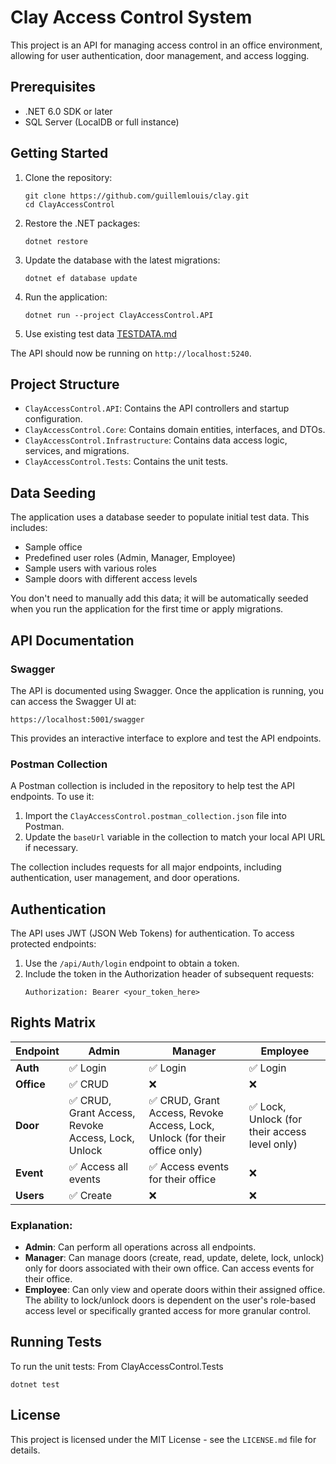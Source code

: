# Clay Access Control System

This project is an API for managing access control in an office environment, allowing for user authentication, door management, and access logging.

## Prerequisites

- .NET 6.0 SDK or later
- SQL Server (LocalDB or full instance)

## Getting Started

1. Clone the repository:
   ```
   git clone https://github.com/guillemlouis/clay.git
   cd ClayAccessControl
   ```

2. Restore the .NET packages:
   ```
   dotnet restore
   ```

3. Update the database with the latest migrations:
   ```
   dotnet ef database update
   ```

4. Run the application:
   ```
   dotnet run --project ClayAccessControl.API
   ```
5. Use existing test data [TESTDATA.md](TESTDATA.md)

The API should now be running on `http://localhost:5240`.

## Project Structure

- `ClayAccessControl.API`: Contains the API controllers and startup configuration.
- `ClayAccessControl.Core`: Contains domain entities, interfaces, and DTOs.
- `ClayAccessControl.Infrastructure`: Contains data access logic, services, and migrations.
- `ClayAccessControl.Tests`: Contains the unit tests.

## Data Seeding

The application uses a database seeder to populate initial test data. This includes:

- Sample office
- Predefined user roles (Admin, Manager, Employee)
- Sample users with various roles
- Sample doors with different access levels

You don't need to manually add this data; it will be automatically seeded when you run the application for the first time or apply migrations.

## API Documentation

### Swagger

The API is documented using Swagger. Once the application is running, you can access the Swagger UI at:

```
https://localhost:5001/swagger
```

This provides an interactive interface to explore and test the API endpoints.

### Postman Collection

A Postman collection is included in the repository to help test the API endpoints. To use it:

1. Import the `ClayAccessControl.postman_collection.json` file into Postman.
2. Update the `baseUrl` variable in the collection to match your local API URL if necessary.

The collection includes requests for all major endpoints, including authentication, user management, and door operations.

## Authentication

The API uses JWT (JSON Web Tokens) for authentication. To access protected endpoints:

1. Use the `/api/Auth/login` endpoint to obtain a token.
2. Include the token in the Authorization header of subsequent requests:
   ```
   Authorization: Bearer <your_token_here>
   ```
## Rights Matrix

| Endpoint                            | Admin | Manager | Employee |
|-------------------------------------|-------|---------|----------|
| **Auth**                            | ✅ Login | ✅ Login | ✅ Login  |
| **Office**                          | ✅ CRUD | ❌ | ❌ |
| **Door**                            | ✅ CRUD, Grant Access, Revoke Access, Lock, Unlock | ✅ CRUD, Grant Access, Revoke Access, Lock, Unlock (for their office only) | ✅ Lock, Unlock (for their access level only) |
| **Event**                           | ✅ Access all events | ✅ Access events for their office | ❌ |
| **Users**          | ✅ Create | ❌ | ❌ |

### Explanation:

- **Admin**: Can perform all operations across all endpoints.
- **Manager**: Can manage doors (create, read, update, delete, lock, unlock) only for doors associated with their own office. Can access events for their office.
- **Employee**: Can only view and operate doors within their assigned office. The ability to lock/unlock doors is dependent on the user's role-based access level or specifically granted access for more granular control.

## Running Tests

To run the unit tests:
From ClayAccessControl.Tests

```
dotnet test
```

## License

This project is licensed under the MIT License - see the `LICENSE.md` file for details.
